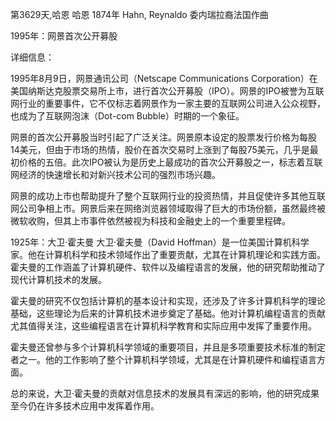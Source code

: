 第3629天,哈恩 哈恩 1874年
Hahn, Reynaldo 委内瑞拉裔法国作曲

1995年：网景首次公开募股

详细信息：

1995年8月9日，网景通讯公司（Netscape Communications Corporation）在美国纳斯达克股票交易所上市，进行首次公开募股（IPO）。网景的IPO被誉为互联网行业的重要事件，它不仅标志着网景作为一家主要的互联网公司进入公众视野，也成为了互联网泡沫（Dot-com Bubble）时期的一个象征。

网景的首次公开募股当时引起了广泛关注。网景原本设定的股票发行价格为每股14美元，但由于市场的热情，股价在首次交易时上涨到了每股75美元，几乎是最初价格的五倍。此次IPO被认为是历史上最成功的首次公开募股之一，标志着互联网经济的快速增长和对新兴技术公司的强烈市场兴趣。

网景的成功上市也帮助提升了整个互联网行业的投资热情，并且促使许多其他互联网公司争相上市。网景后来在网络浏览器领域取得了巨大的市场份额，虽然最终被微软收购，但其上市事件依然被视为科技和金融史上的一个重要里程碑。

1925年：大卫·霍夫曼
大卫·霍夫曼（David Hoffman）是一位美国计算机科学家。他在计算机科学和技术领域作出了重要贡献，尤其在计算机理论和实践方面。霍夫曼的工作涵盖了计算机硬件、软件以及编程语言的发展，他的研究帮助推动了现代计算机技术的发展。

霍夫曼的研究不仅包括计算机的基本设计和实现，还涉及了许多计算机科学的理论基础，这些理论为后来的计算机技术进步奠定了基础。他对计算机编程语言的贡献尤其值得关注，这些编程语言在计算机科学教育和实际应用中发挥了重要作用。

霍夫曼还曾参与多个计算机科学领域的重要项目，并且是多项重要技术标准的制定者之一。他的工作影响了整个计算机科学领域，尤其是在计算机硬件和编程语言方面。

总的来说，大卫·霍夫曼的贡献对信息技术的发展具有深远的影响，他的研究成果至今仍在许多技术应用中发挥着作用。